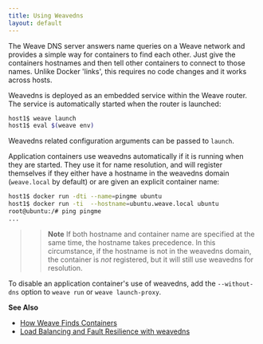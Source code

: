 ```yaml
---
title: Using Weavedns
layout: default
---
```




The Weave DNS server answers name queries on a Weave network and provides a simple way for containers to find each other. Just give
the containers hostnames and then tell other containers to connect to those names.
Unlike Docker 'links', this requires no code changes and it works across
hosts.

Weavedns is deployed as an embedded service within the Weave router.
The service is automatically started when the router is launched:

```bash
host1$ weave launch
host1$ eval $(weave env)
```

Weavedns related configuration arguments can be passed to `launch`.

Application containers use weavedns automatically if it is
running when they are started. They use it for name
resolution, and will register themselves if they either have a
hostname in the weavedns domain (`weave.local` by default) or are given an explicit container name:

```bash
host1$ docker run -dti --name=pingme ubuntu
host1$ docker run -ti  --hostname=ubuntu.weave.local ubuntu
root@ubuntu:/# ping pingme
...
```

>> **Note** If both hostname and container name are specified at
the same time, the hostname takes precedence. In this circumstance, if
the hostname is not in the weavedns domain, the container is *not*
registered, but it will still use weavedns for resolution.

To disable an application container's use of weavedns, add the
`--without-dns` option to `weave run` or `weave launch-proxy`.


**See Also**

 * [How Weave Finds Containers](/site/weave-docker-api/how-works-weavedns.md)
 * [Load Balancing and Fault Resilience with weavedns](/site/weave-docker-api/load-balance-fault-weavedns.md)
 